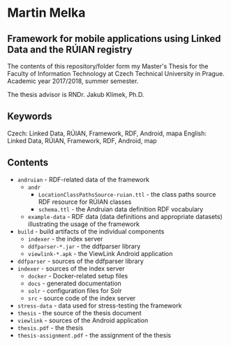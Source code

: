 # Martin Melka
## Framework for mobile applications using Linked Data and the RÚIAN registry

The contents of this repository/folder form my Master's Thesis for the Faculty of Information Technology at Czech Technical University in Prague. Academic year 2017/2018, summer semester.

The thesis advisor is RNDr. Jakub Klímek, Ph.D.

## Keywords
Czech: Linked Data, RÚIAN, Framework, RDF, Android, mapa
English: Linked Data, RÚIAN, Framework, RDF, Android, map

## Contents

- `andruian` - RDF-related data of the framework
  - `andr`
    - `LocationClassPathsSource-ruian.ttl` - the class paths source RDF resource for RÚIAN classes 
    - `schema.ttl` - the Andruian data definition RDF vocabulary
  - `example-data` - RDF data (data definitions and appropriate datasets) illustrating the usage of the framework
- `build` - build artifacts of the individual components
  - `indexer` - the index server
  - `ddfparser-*.jar` - the ddfparser library
  - `viewlink-*.apk` - the ViewLink Android application
- `ddfparser` - sources of the ddfparser library
- `indexer` - sources of the index server
  - `docker` - Docker-related setup files
  - `docs` - generated documentation
  - `solr` - configuration files for Solr
  - `src` - source code of the index server
- `stress-data` - data used for stress-testing the framework
- `thesis` - the source of the thesis document
- `viewlink` - sources of the Android application
- `thesis.pdf` - the thesis
- `thesis-assignment.pdf` - the assignment of the thesis
